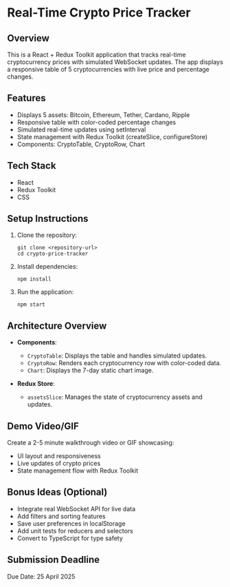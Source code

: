 # Real-Time Crypto Price Tracker

## Overview
This is a React + Redux Toolkit application that tracks real-time cryptocurrency prices with simulated WebSocket updates. The app displays a responsive table of 5 cryptocurrencies with live price and percentage changes.

## Features
- Displays 5 assets: Bitcoin, Ethereum, Tether, Cardano, Ripple
- Responsive table with color-coded percentage changes
- Simulated real-time updates using setInterval
- State management with Redux Toolkit (createSlice, configureStore)
- Components: CryptoTable, CryptoRow, Chart

## Tech Stack
- React
- Redux Toolkit
- CSS

## Setup Instructions

1. Clone the repository:
   ```
   git clone <repository-url>
   cd crypto-price-tracker
   ```

2. Install dependencies:
   ```
   npm install
   ```

3. Run the application:
   ```
   npm start
   ```

## Architecture Overview

- **Components**:
  - `CryptoTable`: Displays the table and handles simulated updates.
  - `CryptoRow`: Renders each cryptocurrency row with color-coded data.
  - `Chart`: Displays the 7-day static chart image.

- **Redux Store**:
  - `assetsSlice`: Manages the state of cryptocurrency assets and updates.

## Demo Video/GIF
Create a 2-5 minute walkthrough video or GIF showcasing:
- UI layout and responsiveness
- Live updates of crypto prices
- State management flow with Redux Toolkit

## Bonus Ideas (Optional)
- Integrate real WebSocket API for live data
- Add filters and sorting features
- Save user preferences in localStorage
- Add unit tests for reducers and selectors
- Convert to TypeScript for type safety

## Submission Deadline
Due Date: 25 April 2025
